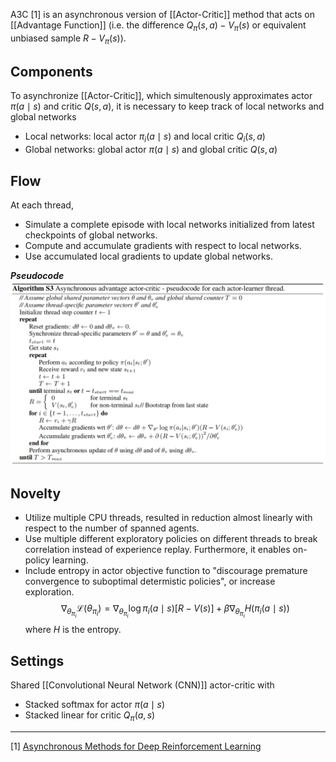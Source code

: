 A3C [1] is an asynchronous version of [[Actor-Critic]] method that acts on [[Advantage Function]] (i.e. the difference $Q_\pi(s,a) - V_\pi(s)$ or equivalent unbiased sample $R - V_\pi(s)$).

## Components
To asynchronize [[Actor-Critic]], which simultenously approximates actor $\pi(a \mid s)$ and critic $Q(s,a)$, it is necessary to keep track of local networks and global networks
- Local networks: local actor $\pi_i(a \mid s)$ and local critic $Q_i(s,a)$
- Global networks: global actor $\pi(a \mid s)$ and global critic $Q(s,a)$

## Flow
At each thread,
- Simulate a complete episode with local networks initialized from latest checkpoints of global networks.
- Compute and accumulate gradients with respect to local networks.
- Use accumulated local gradients to update global networks.

***Pseudocode***
![400](../resources/A3C.PNG)

## Novelty
- Utilize multiple CPU threads, resulted in reduction almost linearly with respect to the number of spanned agents.
- Use multiple different exploratory policies on different threads to break correlation instead of experience replay. Furthermore, it enables on-policy learning.
- Include entropy in actor objective function to "discourage premature convergence to suboptimal determistic policies", or increase exploration.
	$$\nabla_{\theta_{\pi_i}} \mathcal{L}(\theta_{\pi_i}) = \nabla_{\theta_{\pi_i}} \log \pi_i(a \mid s)[R - V(s)] + \beta \nabla_{\theta_{\pi_i}} H(\pi_i(a \mid s))$$
	where $H$ is the entropy.

## Settings
Shared [[Convolutional Neural Network (CNN)]] actor-critic with
- Stacked softmax for actor $\pi(a \mid s)$
- Stacked linear for critic $Q_\pi(a,s)$

---
[1] [Asynchronous Methods for Deep Reinforcement Learning](https://arxiv.org/abs/1602.01783)